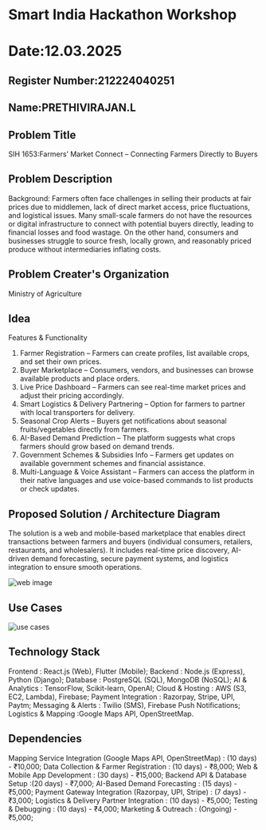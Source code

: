 # Smart India Hackathon Workshop
# Date:12.03.2025
## Register Number:212224040251
## Name:PRETHIVIRAJAN.L
## Problem Title
SIH 1653:Farmers’ Market Connect – Connecting Farmers Directly to Buyers
## Problem Description
Background:
Farmers often face challenges in selling their products at fair prices due to middlemen, lack of direct market access, price fluctuations, and logistical issues. Many small-scale farmers do not have the resources or digital infrastructure to connect with potential buyers directly, leading to financial losses and food wastage. On the other hand, consumers and businesses struggle to source fresh, locally grown, and reasonably priced produce without intermediaries inflating costs.
## Problem Creater's Organization
Ministry of Agriculture

## Idea
Features & Functionality

1. Farmer Registration – Farmers can create profiles, list available crops, and set their own prices.
2. Buyer Marketplace – Consumers, vendors, and businesses can browse available products and place orders.
3. Live Price Dashboard – Farmers can see real-time market prices and adjust their pricing accordingly.
4. Smart Logistics & Delivery Partnering – Option for farmers to partner with local transporters for delivery.
5. Seasonal Crop Alerts – Buyers get notifications about seasonal fruits/vegetables directly from farmers.
6. AI-Based Demand Prediction – The platform suggests what crops farmers should grow based on demand trends.
7. Government Schemes & Subsidies Info – Farmers get updates on available government schemes and financial assistance.
8. Multi-Language & Voice Assistant – Farmers can access the platform in their native languages and use voice-based commands to list products or check updates.
   



## Proposed Solution / Architecture Diagram
The solution is a web and mobile-based marketplace that enables direct transactions between farmers and buyers (individual consumers, retailers, restaurants, and wholesalers). It includes real-time price discovery, AI-driven demand forecasting, secure payment systems, and logistics integration to ensure smooth operations.

![web image](https://github.com/user-attachments/assets/1ba67a74-c2c9-49d1-89d3-6e33210ed8c5)


## Use Cases
![use cases](https://github.com/user-attachments/assets/8e1ce308-e0b0-4062-b32b-dbf5221b0cc7)



## Technology Stack
Frontend    :       	React.js (Web), Flutter (Mobile);
Backend      :    	Node.js (Express), Python (Django);
Database       :   	PostgreSQL (SQL), MongoDB (NoSQL);
AI & Analytics	 :    TensorFlow, Scikit-learn, OpenAI;
Cloud & Hosting    :	AWS (S3, EC2, Lambda), Firebase;
Payment Integration	: Razorpay, Stripe, UPI, Paytm;
Messaging & Alerts	: Twilio (SMS), Firebase Push Notifications;
Logistics & Mapping	 :Google Maps API, OpenStreetMap.


## Dependencies
Mapping Service Integration (Google Maps API, OpenStreetMap) :  	(10 days) -	₹10,000;
Data Collection & Farmer Registration                         :	(10 days) -	₹8,000;
Web & Mobile App Development	                                 : (30 days)	-  ₹15,000;
Backend API & Database Setup	                                  :(20 days)	-  ₹7,000;
AI-Based Demand Forecasting	                                   : (15 days)	-  ₹5,000;
Payment Gateway Integration (Razorpay, UPI, Stripe)            :	(7 days)	-  ₹3,000;
Logistics & Delivery Partner Integration	                     : (10 days)	-  ₹5,000;
Testing & Debugging	                                           : (10 days)	-  ₹4,000;
Marketing & Outreach                                          :	(Ongoing)	-  ₹5,000;
